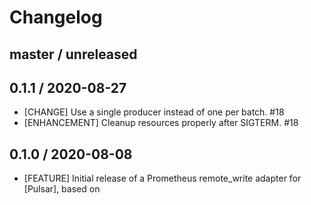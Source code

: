 # Changelog

## master / unreleased

## 0.1.1 / 2020-08-27

* [CHANGE] Use a single producer instead of one per batch. #18
* [ENHANCEMENT] Cleanup resources properly after SIGTERM.  #18

## 0.1.0 / 2020-08-08

* [FEATURE] Initial release of a Prometheus remote_write adapter for [Pulsar], based on
